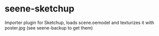 # seene-sketchup
Importer plugin for Sketchup, loads scene.oemodel and texturizes it with poster.jpg  (see seene-backup to get them)
